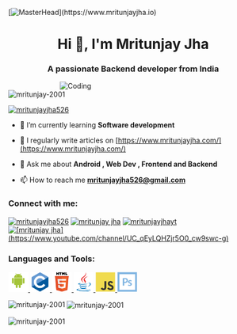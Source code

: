 [![MasterHead]([https://1.bp.blogspot.com/-7A4WynwLsM...](https://1.bp.blogspot.com/-7A4WynwLsMw/XbBpCXG8fHI/AAAAAAAAMt4/uOa1bpLskYgrwGbllhSu2SDj_Mig8SXJQCLcBGAsYHQ/s1600/2000_600px.gif))](https://www.mritunjayjha.io)
<h1 align="center">Hi 👋, I'm Mritunjay Jha</h1>
<h3 align="center">A passionate Backend developer from India</h3>
<img align="right" alt="Coding" width="400" src="![image](https://user-images.githubusercontent.com/98106764/172807020-cafb42e8-76b1-4a34-9ca3-28549de62547.png)">


<p align="left"> <img src="https://komarev.com/ghpvc/?username=mritunjay-2001&label=Profile%20views&color=0e75b6&style=flat" alt="mritunjay-2001" /> </p>

<p align="left"> <a href="https://twitter.com/mritunjayjha526" target="blank"><img src="https://img.shields.io/twitter/follow/mritunjayjha526?logo=twitter&style=for-the-badge" alt="mritunjayjha526" /></a> </p>

- 🌱 I’m currently learning **Software development**

- 📝 I regularly write articles on [https://www.mritunjayjha.com/](https://www.mritunjayjha.com/)

- 💬 Ask me about **Android , Web Dev , Frontend and Backend**

- 📫 How to reach me **mritunjayjha526@gmail.com**

<h3 align="left">Connect with me:</h3>
<p align="left">
<a href="https://twitter.com/mritunjayjha526" target="blank"><img align="center" src="https://raw.githubusercontent.com/rahuldkjain/github-profile-readme-generator/master/src/images/icons/Social/twitter.svg" alt="mritunjayjha526" height="30" width="40" /></a>
<a href="https://linkedin.com/in/mritunjay jha" target="blank"><img align="center" src="https://raw.githubusercontent.com/rahuldkjain/github-profile-readme-generator/master/src/images/icons/Social/linked-in-alt.svg" alt="mritunjay jha" height="30" width="40" /></a>
<a href="https://instagram.com/mritunjayjhayt" target="blank"><img align="center" src="https://raw.githubusercontent.com/rahuldkjain/github-profile-readme-generator/master/src/images/icons/Social/instagram.svg" alt="mritunjayjhayt" height="30" width="40" /></a>
<a href="https://www.youtube.com/c/mritunjay jha" target="blank"><img align="center" src="https://raw.githubusercontent.com/rahuldkjain/github-profile-readme-generator/master/src/images/icons/Social/youtube.svg" alt="[mritunjay jha](https://www.youtube.com/channel/UC_qEyLQHZjr5O0_cw9swc-g)" height="30" width="40" /></a>
</p>

<h3 align="left">Languages and Tools:</h3>
<p align="left"> <a href="https://developer.android.com" target="_blank" rel="noreferrer"> <img src="https://raw.githubusercontent.com/devicons/devicon/master/icons/android/android-original-wordmark.svg" alt="android" width="40" height="40"/> </a> <a href="https://www.cprogramming.com/" target="_blank" rel="noreferrer"> <img src="https://raw.githubusercontent.com/devicons/devicon/master/icons/c/c-original.svg" alt="c" width="40" height="40"/> </a> <a href="https://www.w3.org/html/" target="_blank" rel="noreferrer"> <img src="https://raw.githubusercontent.com/devicons/devicon/master/icons/html5/html5-original-wordmark.svg" alt="html5" width="40" height="40"/> </a> <a href="https://www.java.com" target="_blank" rel="noreferrer"> <img src="https://raw.githubusercontent.com/devicons/devicon/master/icons/java/java-original.svg" alt="java" width="40" height="40"/> </a> <a href="https://developer.mozilla.org/en-US/docs/Web/JavaScript" target="_blank" rel="noreferrer"> <img src="https://raw.githubusercontent.com/devicons/devicon/master/icons/javascript/javascript-original.svg" alt="javascript" width="40" height="40"/> </a> <a href="https://www.photoshop.com/en" target="_blank" rel="noreferrer"> <img src="https://raw.githubusercontent.com/devicons/devicon/master/icons/photoshop/photoshop-line.svg" alt="photoshop" width="40" height="40"/> </a> </p>

<p><img align="left" src="https://github-readme-stats.vercel.app/api/top-langs?username=mritunjay-2001&show_icons=true&locale=en&layout=compact" alt="mritunjay-2001" /></p>

<p>&nbsp;<img align="center" src="https://github-readme-stats.vercel.app/api?username=mritunjay-2001&show_icons=true&locale=en" alt="mritunjay-2001" /></p>

<p><img align="center" src="https://github-readme-streak-stats.herokuapp.com/?user=mritunjay-2001&" alt="mritunjay-2001" /></p>

